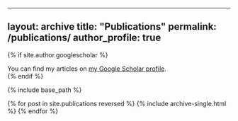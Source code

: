 
---
layout: archive
title: "Publications"
permalink: /publications/
author_profile: true
---

{% if site.author.googlescholar %}
  <div class="wordwrap">You can find my articles on <a href="{{https://scholar.google.com/citations?hl=zh-CN&user=PLujFT4AAAAJ&view_op=list_works&sortby=pubdate}}">my Google Scholar profile</a>.</div>
{% endif %}

{% include base_path %}

{% for post in site.publications reversed %}
  {% include archive-single.html %}
{% endfor %}

